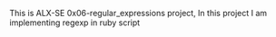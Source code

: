 This is ALX-SE 0x06-regular_expressions project, In this project I am implementing regexp in ruby script
